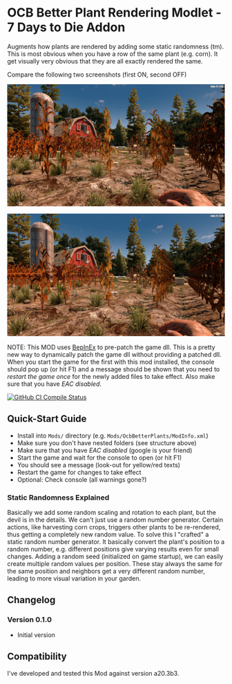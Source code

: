 # OCB Better Plant Rendering Modlet - 7 Days to Die Addon

Augments how plants are rendered by adding some static randomness (tm).
This is most obvious when you have a row of the same plant (e.g. corn).
It get visually very obvious that they are all exactly rendered the same.

Compare the following two screenshots (first ON, second OFF)

[![Barn Corn Better Plants ON](Screens/barn-corn-on.jpg)](Screens/barn-corn-on.jpg)

[![Barn Corn Better Plants OFF](Screens/barn-corn-off.jpg)](Screens/barn-corn-off.jpg)

NOTE: This MOD uses [BepInEx][1] to pre-patch the game dll. This is a pretty
new way to dynamically patch the game dll without providing a patched dll.
When you start the game for the first with this mod installed, the console
should pop up (or hit F1) and a message should be shown that you need to
*restart the game once* for the newly added files to take effect.
Also make sure that you have *EAC disabled*.

[![GitHub CI Compile Status][3]][2]

## Quick-Start Guide

- Install into `Mods/` directory (e.g. `Mods/OcbBetterPlants/ModInfo.xml`)
- Make sure you don't have nested folders (see structure above)
- Make sure that you have *EAC disabled* (google is your friend)
- Start the game and wait for the console to open (or hit F1)
- You should see a message (look-out for yellow/red texts)
- Restart the game for changes to take effect
- Optional: Check console (all warnings gone?)

### Static Randomness Explained

Basically we add some random scaling and rotation to each plant, but the
devil is in the details. We can't just use a random number generator.
Certain actions, like harvesting corn crops, triggers other plants to
be re-rendered, thus getting a completely new random value. To solve
this I "crafted" a static random number generator. It basically convert
the plant's position to a random number, e.g. different positions give
varying results even for small changes. Adding a random seed (initialized
on game startup), we can easily create multiple random values per position.
These stay always the same for the same position and neighbors get a very
different random number, leading to more visual variation in your garden.

## Changelog

### Version 0.1.0

- Initial version

## Compatibility

I've developed and tested this Mod against version a20.3b3.

[1]: https://github.com/OCB7D2D/A20BepInExPreloader
[2]: https://github.com/OCB7D2D/OcbBetterPlants/actions/workflows/ci.yml
[3]: https://github.com/OCB7D2D/OcbBetterPlants/actions/workflows/ci.yml/badge.svg
